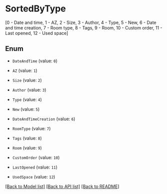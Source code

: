 # SortedByType

[0 - Date and time, 1 - AZ, 2 - Size, 3 - Author, 4 - Type, 5 - New, 6 - Date and time creation, 7 - Room type, 8 - Tags, 9 - Room, 10 - Custom order, 11 - Last opened, 12 - Used space]

## Enum

* `DateAndTime` (value: `0`)

* `AZ` (value: `1`)

* `Size` (value: `2`)

* `Author` (value: `3`)

* `Type` (value: `4`)

* `New` (value: `5`)

* `DateAndTimeCreation` (value: `6`)

* `RoomType` (value: `7`)

* `Tags` (value: `8`)

* `Room` (value: `9`)

* `CustomOrder` (value: `10`)

* `LastOpened` (value: `11`)

* `UsedSpace` (value: `12`)

[[Back to Model list]](../README.md#documentation-for-models) [[Back to API list]](../README.md#documentation-for-api-endpoints) [[Back to README]](../README.md)


